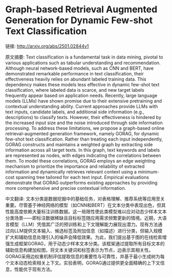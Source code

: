 # Graph-based Retrieval Augmented Generation for Dynamic Few-shot Text Classification

链接: http://arxiv.org/abs/2501.02844v1

原文摘要:
Text classification is a fundamental task in data mining, pivotal to various
applications such as tabular understanding and recommendation. Although neural
network-based models, such as CNN and BERT, have demonstrated remarkable
performance in text classification, their effectiveness heavily relies on
abundant labeled training data. This dependency makes these models less
effective in dynamic few-shot text classification, where labeled data is
scarce, and new target labels frequently appear based on application needs.
Recently, large language models (LLMs) have shown promise due to their
extensive pretraining and contextual understanding ability. Current approaches
provide LLMs with text inputs, candidate labels, and additional side
information (e.g., descriptions) to classify texts. However, their
effectiveness is hindered by the increased input size and the noise introduced
through side information processing. To address these limitations, we propose a
graph-based online retrieval-augmented generation framework, namely GORAG, for
dynamic few-shot text classification. Rather than treating each input
independently, GORAG constructs and maintains a weighted graph by extracting
side information across all target texts. In this graph, text keywords and
labels are represented as nodes, with edges indicating the correlations between
them. To model these correlations, GORAG employs an edge weighting mechanism to
prioritize the importance and reliability of extracted information and
dynamically retrieves relevant context using a minimum-cost spanning tree
tailored for each text input. Empirical evaluations demonstrate that GORAG
outperforms existing approaches by providing more comprehensive and precise
contextual information.

中文翻译:
文本分类是数据挖掘中的基础任务，对表格理解、推荐系统等应用至关重要。尽管基于神经网络的模型（如CNN和BERT）在文本分类中表现出色，但其性能高度依赖大量标注训练数据。这一局限性使此类模型难以应对动态少样本文本分类场景——即标注数据稀缺且目标标签随应用需求频繁更新的情境。近期，大语言模型（LLM）凭借其广泛的预训练和上下文理解能力展现出潜力。现有方法通过向LLM提供文本输入、候选标签及附加信息（如描述）进行分类，但输入规模扩大和辅助信息处理引入的噪声会降低效果。为此，我们提出基于图的在线检索增强生成框架GORAG，用于动态少样本文本分类。该框架通过提取所有目标文本的辅助信息构建加权图，将文本关键词和标签表示为节点，边表示其相关性。GORAG采用边权重机制评估提取信息的重要性与可靠性，并基于最小生成树为每个文本动态检索相关上下文。实验表明，GORAG通过提供更全面精确的上下文信息，性能优于现有方法。
